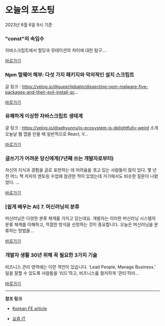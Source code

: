 # 오늘의 포스팅 
2023년 6월 6일 9시 기준 

###  "const"의 속임수 

 자바스크립트에서 할당과 뮤테이션의 차이에 대한 탐구... 

 [바로가기](undefined) 

###  Npm 멀웨어 해부: 다섯 가지 패키지와 악의적인 설치 스크립트 

 글 링크 : https://velog.io/@superlipbalm/dissecting-npm-malware-five-packages-and-their-evil-install-sc... 

 [바로가기](undefined) 

###  유쾌하게 이상한 자바스크립트 생태계 

 글 링크 : https://velog.io/@sehyunny/js-ecosystem-is-delightfully-weird 소개 오늘날 웹 앱을 만들 때 일반적으로 React, V... 

 [바로가기](undefined) 

### 글쓰기가 어려운 당신에게(7년째 쓰는 개발자로부터) 

 자신의 지식과 경험을 글로 표현하는 데 어려움을 겪고 있는 사람들이 많이 있다. 몇 년 전 어느 책 저자의 멘토링 수업에 참관한 적이 있었는데 거기에서도 비슷한 질문이 나왔었다. ... 

 [바로가기](https://yozm.wishket.com/magazine/detail/2053/) 

### [쉽게 배우는 AI] 7. 머신러닝의 분류 

 머신러닝은 다양한 분류 체계를 가지고 있는데요. 개발자는 이러한 머신러닝 시스템의 분류 체계를 이해하고, 적절한 방식을 선정하는 것이 중요합니다. 오늘은 머신러닝을 분류하는 방법을... 

 [바로가기](https://yozm.wishket.com/magazine/detail/2052/) 

### 개발자 생활 30년 위해 꼭 필요한 3가지 기술 

 비즈니스 관리 영역에는 이런 격언이 있습니다. ‘Lead People, Manage Business.’ 일을 잘할 수 있도록 사람들을 ‘리드’하고, 비즈니스를 철저하게 ‘관리’하라... 

 [바로가기](https://yozm.wishket.com/magazine/detail/2050/) 

---

**참조 링크**

- [Korean FE article](https://kofearticle.substack.com) 

- [요즘 IT](https://yozm.wishket.com/magazine) 

